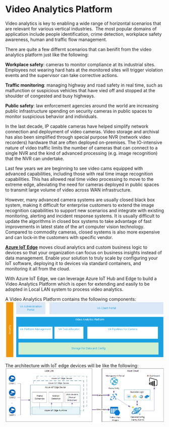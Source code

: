 # Video Analytics Platform

Video analytics is key to enabling a wide range of horizontal scenarios that are relevant for various vertical industries.  The most popular domains of application include people identification, crime detection, workplace safety awareness, human and traffic flow management.

There are quite a few differnt scenarios that can benifit from the video analytics platform just like the following: 

**Workplace safety**: cameras to monitor compliance at its industrial sites. Employees not wearing hard hats at the monitored sites will trigger violation events and the supervisor can take corrective actions.

**Traffic monitoring**: managing highway and road safety in real time, such as malfunction or suspicious vehicles that have vied off and stopped at the shoulder of congested and busy highways. 


**Public safety**: law enforcement agencies around the world are increasing public infrastructure spending on security cameras in public spaces to monitor suspicious behavior and individuals. 

In the last decade, IP capable cameras have helped simplify network connection and deployment of video cameras. Video storage and archival has also been simplified through special purpose NVR (network video recorders) hardware that are often deployed on-premises. The IO-intensive nature of video traffic limits the number of cameras that can connect to a single NVR and the kind of advanced processing (e.g. image recognition) that the NVR can undertake. 

Last few years we are beginning to see video cams equipped with advanced capabilities, including those with real time image recognition capabilities. This has allowed real time video processing to move to the extreme edge, alleviating the need for cameras deployed in public spaces to transmit large volume of video across WAN infrastructure.  

However, many advanced camera systems are usually closed black box system, making it difficult for enterprise customers to extend the image recognition capabilities to support new scenarios and integrate with existing monitoring, alerting and incident response systems. It is usually difficult to update the algorithms in closed box systems to take advantage of fast improvements in latest state of the art computer vision technology. Compared to commodity cameras, closed systems is also more expensive and can lock-in the customers with specific vendor.

**[Azure IoT Edge](https://docs.microsoft.com/en-us/azure/iot-edge/how-iot-edge-works "Azure IoT Edge")** moves cloud analytics and custom business logic to devices so that your organization can focus on business insights instead of data management. Enable your solution to truly scale by configuring your IoT software, deploying it to devices via standard containers, and monitoring it all from the cloud.

With Azure IoT Edge, we can leverage Azure IoT Hub and Edge to build a Video Analytics Platform which is open for extending and easily to be adopted in Local LAN system to process video analytics. 

A Video Analytics Platform contains the following components: 
![Platfrom Diagram](./images/platform.png)


The architecture with IoT edge devices will be like the following: 
![Architecture Diagram](./images/architecture.png)
 
